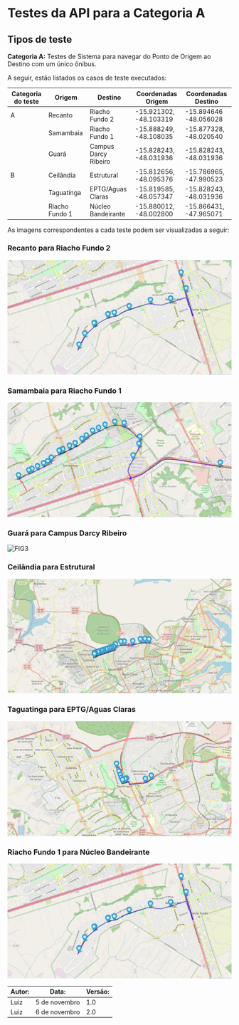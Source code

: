 # Testes da API para a Categoria A

## Tipos de teste

**Categoria A:** Testes de Sistema para navegar do Ponto de Origem ao Destino com um único ônibus.

A seguir, estão listados os casos de teste executados:

|Categoria do teste | Origem          | Destino         | Coordenadas Origem        | Coordenadas Destino       | 
|-|-----------------|-----------------|---------------------------|---------------------------|
|A| Recanto         | Riacho Fundo 2  |-15.921302, -48.103319     |-15.894646 -48.056028      |
|| Samambaia       | Riacho Fundo 1  | -15.888249, -48.108035    | -15.877328, -48.020540    |
|| Guará           | Campus Darcy Ribeiro | -15.828243, -48.031936 | -15.828243, -48.031936 |
|B| Ceilândia       | Estrutural      | -15.812656, -48.095376    | -15.786965, -47.990523    |
|| Taguatinga      | EPTG/Aguas Claras | -15.819585, -48.057347 | -15.828243, -48.031936    |
||Riacho Fundo 1| Núcleo Bandeirante| -15.880012, -48.002800 | -15.866431, -47.965071 |

As imagens correspondentes a cada teste podem ser visualizadas a seguir:

### Recanto para Riacho Fundo 2

![FIG1](./assets/Testes-A/recanto-riacho2.png)

### Samambaia para Riacho Fundo 1

![FIG2](./assets/Testes-A/samambaia-riacho.png)

### Guará para Campus Darcy Ribeiro

![FIG3](./assets/Testes-A/)


### Ceilândia para Estrutural

![FIG4](./assets/Testes-A/estrutural-ceilandia.png)

### Taguatinga para EPTG/Aguas Claras

![FIG5](./assets/Testes-A/taguatinga-aguasclaras.png)

### Riacho Fundo 1 para Núcleo Bandeirante

![FIG6](./assets/Testes-A/recanto-riacho2.png)


| Autor:         | Data:           | Versão:         |
|----------------|-----------------|-----------------|
| Luiz | 5 de novembro | 1.0  |
| Luiz | 6 de novembro | 2.0  |
